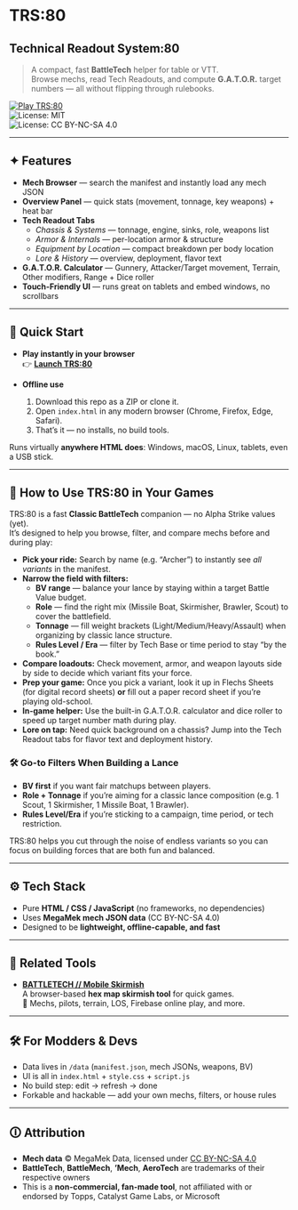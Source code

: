 # TRS:80  
## Technical Readout System:80  

> A compact, fast **BattleTech** helper for table or VTT.  
Browse mechs, read Tech Readouts, and compute **G.A.T.O.R.** target numbers — all without flipping through rulebooks.  

[![Play TRS:80](https://img.shields.io/badge/%E2%96%B6%EF%B8%8F%20Play%20TRS:80-0b63f6?style=for-the-badge)](https://nevar530.github.io/TRS80/)  
![License: MIT](https://img.shields.io/badge/Code-MIT-brightgreen)  
![License: CC BY-NC-SA 4.0](https://img.shields.io/badge/Data-CC%20BY--NC--SA%204.0-orange)  

---

## ✦ Features

- **Mech Browser** — search the manifest and instantly load any mech JSON  
- **Overview Panel** — quick stats (movement, tonnage, key weapons) + heat bar  
- **Tech Readout Tabs**  
  - *Chassis & Systems* — tonnage, engine, sinks, role, weapons list  
  - *Armor & Internals* — per-location armor & structure  
  - *Equipment by Location* — compact breakdown per body location  
  - *Lore & History* — overview, deployment, flavor text  
- **G.A.T.O.R. Calculator** — Gunnery, Attacker/Target movement, Terrain, Other modifiers, Range + Dice roller  
- **Touch-Friendly UI** — runs great on tablets and embed windows, no scrollbars  

---

## 🚀 Quick Start

- **Play instantly in your browser**  
  👉 **[Launch TRS:80](https://nevar530.github.io/TRS80/)**  

- **Offline use**  
  1. Download this repo as a ZIP or clone it.  
  2. Open `index.html` in any modern browser (Chrome, Firefox, Edge, Safari).  
  3. That’s it — no installs, no build tools.  

Runs virtually **anywhere HTML does**: Windows, macOS, Linux, tablets, even a USB stick.  

---

## 🎲 How to Use TRS:80 in Your Games

TRS:80 is a fast **Classic BattleTech** companion — no Alpha Strike values (yet).  
It’s designed to help you browse, filter, and compare mechs before and during play:

- **Pick your ride:** Search by name (e.g. “Archer”) to instantly see *all variants* in the manifest.  
- **Narrow the field with filters:**  
  - **BV range** — balance your lance by staying within a target Battle Value budget.  
  - **Role** — find the right mix (Missile Boat, Skirmisher, Brawler, Scout) to cover the battlefield.  
  - **Tonnage** — fill weight brackets (Light/Medium/Heavy/Assault) when organizing by classic lance structure.  
  - **Rules Level / Era** — filter by Tech Base or time period to stay “by the book.”  
- **Compare loadouts:** Check movement, armor, and weapon layouts side by side to decide which variant fits your force.  
- **Prep your game:** Once you pick a variant, look it up in Flechs Sheets (for digital record sheets) **or** fill out a paper record sheet if you’re playing old-school.  
- **In-game helper:** Use the built-in G.A.T.O.R. calculator and dice roller to speed up target number math during play.  
- **Lore on tap:** Need quick background on a chassis? Jump into the Tech Readout tabs for flavor text and deployment history.

### 🛠️ Go-to Filters When Building a Lance
- **BV first** if you want fair matchups between players.  
- **Role + Tonnage** if you’re aiming for a classic lance composition (e.g. 1 Scout, 1 Skirmisher, 1 Missile Boat, 1 Brawler).  
- **Rules Level/Era** if you’re sticking to a campaign, time period, or tech restriction.

TRS:80 helps you cut through the noise of endless variants so you can focus on building forces that are both fun and balanced.

---

## ⚙️ Tech Stack

- Pure **HTML / CSS / JavaScript** (no frameworks, no dependencies)  
- Uses **MegaMek mech JSON data** (CC BY-NC-SA 4.0)  
- Designed to be **lightweight, offline-capable, and fast**  

---

## 🔗 Related Tools

- **[BATTLETECH // Mobile Skirmish](https://nevar530.github.io/Battletech-Mobile-Skirmish/)**  
  A browser-based **hex map skirmish tool** for quick games.  
  🎲 Mechs, pilots, terrain, LOS, Firebase online play, and more.  

---

## 🛠️ For Modders & Devs

- Data lives in `/data` (`manifest.json`, mech JSONs, weapons, BV)  
- UI is all in `index.html` + `style.css` + `script.js`  
- No build step: edit → refresh → done  
- Forkable and hackable — add your own mechs, filters, or house rules  

---

## 🛈 Attribution

- **Mech data** © MegaMek Data, licensed under [CC BY-NC-SA 4.0](https://creativecommons.org/licenses/by-nc-sa/4.0/)  
- **BattleTech**, **BattleMech**, **’Mech**, **AeroTech** are trademarks of their respective owners  
- This is a **non-commercial, fan-made tool**, not affiliated with or endorsed by Topps, Catalyst Game Labs, or Microsoft  

